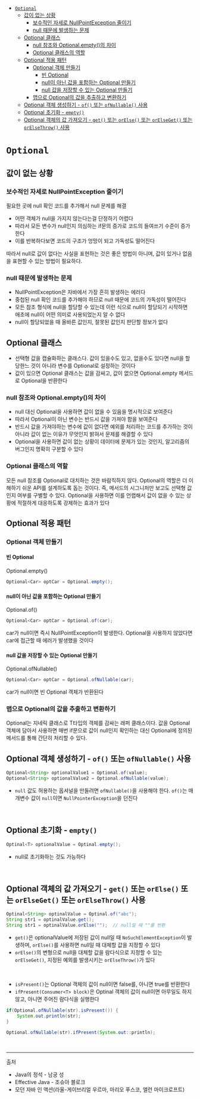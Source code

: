 - [```Optional```](#optional)
  - [값이 없는 상황](#값이-없는-상황)
    - [보수적인 자세로 NullPointException 줄이기](#보수적인-자세로-nullpointexception-줄이기)
    - [null 때문에 발생하는 문제](#null-때문에-발생하는-문제)
  - [Optional 클래스](#optional-클래스)
    - [null 참조와 Optional.empty()의 차이](#null-참조와-optionalempty의-차이)
    - [Optional 클래스의 역할](#optional-클래스의-역할)
  - [Optional 적용 패턴](#optional-적용-패턴)
    - [Optional 객체 만들기](#optional-객체-만들기)
      - [빈 Optional](#빈-optional)
      - [null이 아닌 값을 포함하는 Optional 만들기](#null이-아닌-값을-포함하는-optional-만들기)
      - [null 값을 저장할 수 있는 Optional 만들기](#null-값을-저장할-수-있는-optional-만들기)
    - [맵으로 Optional의 값을 추출하고 변환하기](#맵으로-optional의-값을-추출하고-변환하기)
  - [Optional 객체 생성하기 - ```of()``` 또는 ```ofNullable()``` 사용](#optional-객체-생성하기---of-또는-ofnullable-사용)
  - [Optional 초기화 - ```empty()```](#optional-초기화---empty)
  - [Optional 객체의 값 가져오기 - ```get()``` 또는 ```orElse()``` 또는 ```orElseGet()``` 또는 ```orElseThrow()``` 사용](#optional-객체의-값-가져오기---get-또는-orelse-또는-orelseget-또는-orelsethrow-사용)
  

# ```Optional```

## 값이 없는 상황
### 보수적인 자세로 NullPointException 줄이기
필요한 곳에 null 확인 코드를 추가해서 null 문제를 해결
- 어떤 객체가 null을 가지지 않는다는걸 단정하기 어렵다
- 따라서 모든 변수가 null인지 의심하는 if문의 증가로 코드의 들여쓰기 수준이 증가한다
- 이를 반복하다보면 코드의 구조가 엉망이 되고 가독성도 떨어진다

따라서 null로 값이 없다는 사실을 표현하는 것은 좋은 방법이 아니며, 값이 있거나 없음을 표현할 수 있는 방법이 필요하다.

### null 때문에 발생하는 문제
- NullPointException은 자바에서 가장 흔히 발생하는 에러다
- 중첩된 null 확인 코드를 추가해야 하므로 null 때문에 코드의 가독성이 떨어진다
- 모든 참조 형식에 null을 할당할 수 있는데 이런 식으로 null이 할당되기 시작하면 애초에 null이 어떤 의미로 사용되었는지 알 수 없다
- null이 할당되었을 때 올바른 값인지, 잘못된 값인지 판단할 정보가 없다

## Optional 클래스
- 선택형 값을 캡슐화하는 클래스다. 값이 있을수도 있고, 없을수도 있다면 null을 할당한느 것이 아니라 변수를 Optional로 설정하는 것이다
- 값이 있으면 Optional 클래스는 값을 감싸고, 값이 없으면 Optional.empty 메서드로 Optional을 반환한다

### null 참조와 Optional.empty()의 차이
- null 대신 Optional을 사용하면 값이 없을 수 있음을 명시적으로 보여준다
- 따라서 Optional이 아닌 변수는 반드시 값을 가져야 함을 보여준다
- 반드시 값을 가져야하는 변수에 값이 없다면 예외를 처리하는 코드를 추가하는 것이 아니라 값이 없는 이유가 무엇인지 밝혀서 문제를 해결할 수 있다
- Optional을 사용하면 값이 없는 상황이 데이터에 문제가 있는 것인지, 알고리즘의 버그인지 명확히 구분할 수 있다

### Optional 클래스의 역할
모든 null 참조를 Optional로 대치하는 것은 바람직하지 않다. Optional의 역할은 더 이해하기 쉬운 API를 설계하도록 돕는 것이다. 즉, 메서드의 시그니처만 보고도 선택형 값인지 여부를 구별할 수 있다. Optional을 사용하면 이를 언랩해서 값이 없을 수 있는 상황에 적절하게 대응하도록 강제하는 효과가 있다

## Optional 적용 패턴

### Optional 객체 만들기

#### 빈 Optional
Optional.empty()
```java
Optional<Car> optCar = Optional.empty();
```

#### null이 아닌 값을 포함하는 Optional 만들기
Optional.of()
```java
Optional<Car> optCar = Optional.of(car);
```
car가 null이면 즉시 NullPointException이 발생한다. Optional을 사용하지 않았다면 car에 접근할 때 에러가 발생했을 것이다

#### null 값을 저장할 수 있는 Optional 만들기
Optional.ofNullable()
```java
Optional<Car> optCar = Optional.ofNullable(car);
```
car가 null이면 빈 Optional 객체가 반환된다

### 맵으로 Optional의 값을 추출하고 변환하기



Optional<T>는 지네릭 클래스로 T타입의 객체를 감싸는 래퍼 클래스이다. 값을 Optional 객체에 담아서 사용하면 매번 if문으로 값이 null인지 확인하는 대신 Optional에 정의된 메서드를 통해 간단히 처리할 수 있다.

## Optional 객체 생성하기 - ```of()``` 또는 ```ofNullable()``` 사용

```java
Optional<String> optionalValue1 = Optional.of(value);
Optional<String> optionalValue2 = Optional.ofNullable(value);
```

- ```null``` 값도 허용하는 옵셔널을 만들려면 ```ofNullable()```을 사용해야 한다. ```of()```는 매개변수 값이 ```null```이면 ```NullPointerException```을 던진다

<br/>

## Optional 초기화 - ```empty()```

```java
Optinal<T> optionalValue = Optinal.empty();
```
- null로 초기화하는 것도 가능하다

<br/>

## Optional 객체의 값 가져오기 - ```get()``` 또는 ```orElse()``` 또는 ```orElseGet()``` 또는 ```orElseThrow()``` 사용

```java
Optinal<String> optinalValue = Optinal.of("abc");
String str1 = optinalValue.get();
String str1 = optinalValue.orElse("");  // null일 때 ""를 반환
```

- ```get()```은 optionalValue에 저장된 값이 null일 때 ```NoSuchElementException```이 발생하며, ```orElse()```를 사용하면 null일 때 대체할 값을 지정할 수 있다
- ```orElse()```의 변형으로 null을 대체할 값을 람다식으로 지정할 수 있는 ```orElseGet()```, 지정된 예외를 발생시키는 ```orElseThrow()```가 있다

<br/>

- ```isPresent()```는 Optional 객체의 값이 null이면 false를, 아니면 true를 반환한다
- ```ifPresent(Consumer<T> block)```은 Optinal 객체의 값이 null이면 아무일도 하지 않고, 아니면 주어진 람다식을 실행한다

```java
if(Optional.ofNullable(str).isPresent()) {
    System.out.println(str);
}
```

```java
Optional.ofNullable(str).ifPresent(System.out::println);
```

<br/>

---

출처 

- Java의 정석 - 남궁 성
- Effective Java - 조슈아 블로크
- 모던 자바 인 액션(라울-게이브리얼 우르마, 마리오 푸스코, 앨런 마이크로프트)

